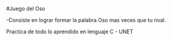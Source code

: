 #Juego del Oso

-Consiste en lograr formar la palabra Oso mas veces que tu rival.

Practica de todo lo aprendido en lenguaje C - UNET
